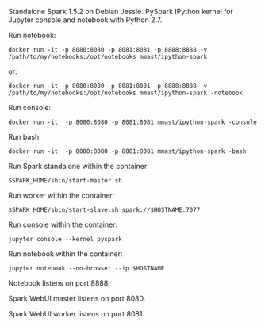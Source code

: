 Standalone Spark 1.5.2 on Debian Jessie. PySpark IPython kernel for Jupyter console and notebook with Python 2.7.

Run notebook:

```
docker run -it -p 8080:8080 -p 8081:8081 -p 8888:8888 -v /path/to/my/notebooks:/opt/notebooks mmast/ipython-spark
```

or:

```
docker run -it -p 8080:8080 -p 8081:8081 -p 8888:8888 -v /path/to/my/notebooks:/opt/notebooks mmast/ipython-spark -notebook
```

Run console:

```
docker run -it  -p 8080:8080 -p 8081:8081 mmast/ipython-spark -console
```

Run bash:

```
docker run -it  -p 8080:8080 -p 8081:8081 mmast/ipython-spark -bash
```

Run Spark standalone within the container:

```
$SPARK_HOME/sbin/start-master.sh
```

Run worker within the container:

```
$SPARK_HOME/sbin/start-slave.sh spark://$HOSTNAME:7077
```

Run console within the container:

```
jupyter console --kernel pyspark
```

Run notebook within the container:

```
jupyter notebook --no-browser --ip $HOSTNAME
```

Notebook listens on port 8888.

Spark WebUI master listens on port 8080.

Spark WebUI worker listens on port 8081.
